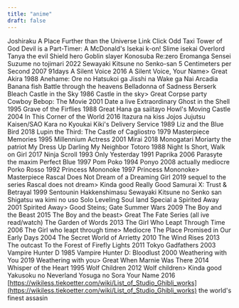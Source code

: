 ```yaml
---
title: "anime"
draft: false
---
```


Joshiraku
A Place Further than the Universe 
Link Click
Odd Taxi
Tower of God
Devil is a Part-Timer: A McDonald's Isekai
k-on!
Slime isekai
Overlord
Tanya the evil
Shield hero
Goblin slayer
Konosuba
Re:zero
Eromanga Sensei
Suzume no tojimari 2022
Sewayaki Kitsune no Senko-san
5 Centimeters per Second 2007
91days
A Silent Voice 2016
A Silent Voice, Your Name> Great
Akira 1988
Anehame: Ore no Hatsukoi ga Jisshi na Wake ga Nai
Arcadia
Banana fish
Battle through the heavens
Belladonna of Sadness
Berserk
Bleach
Castle in the Sky 1986
Castle in the sky> Great
Corpse party
Cowboy Bebop: The Movie 2001
Date a live
Extraordinary
Ghost in the Shell 1995
Grave of the Firflies 1988
Great
Hana ga saiitayo
Howl's Moving Castle 2004
In This Corner of the World 2016
Itazura na kiss
Jojos
Jujutsu Kaisen/SAO
Kara no Kyoukai
Kiki's Delivery Service 1989
Liz and the Blue Bird 2018
Lupin the Third: The Castle of Cagliostro 1979
Masterpiece
Memories 1995
Millennium Actress 2001
Mirai 2018
Monogatari
Moriarty the patriot
My Dress Up Darling
My Neighbor Totoro 1988
Night Is Short, Walk on Girl 2017
Ninja Scroll 1993
Only Yesterday 1991
Paprika 2006
Parasyte the maxim
Perfect Blue 1997
Pom Poko 1994
Ponyo 2008 actually mediocre
Porko Rosso 1992
Princess Mononoke 1997
Princess Mononoke> Masterpiece
Rascal Does Not Dream of a Dreaming Girl 2019 sequel to the series
Rascal does not dream> Kinda good
Really Good
Samurai X: Trust & Betrayal 1999
Sentounin Hakkenshimasu
Sewayaki Kitsune no Senko san
Shigatsu wa kimi no uso
Solo Leveling
Soul land
Special a
Spirited Away 2001
Spirited Away> Good
Steins; Gate
Summer Wars 2009
The Boy and the Beast 2015
The Boy and the beast> Great
The Fate Series (all ive read/watch)
The Garden of Words 2013
The Girl Who Leapt Through Time 2006
The Girl who leapt through time> Mediocre
The Place Promised in Our Early Days 2004
The Secret World of Arrietty 2010
The Wind Rises 2013
The outcast
To the Forest of Firefly Lights 2011
Tokyo Gadfathers 2003
Vampire Hunter D 1985
Vampire Hunter D: Bloodlust 2000
Weathering with You 2019
Weathering with you> Great
When Marnie Was There 2014
Whisper of the Heart 1995
Wolf Children 2012
Wolf children> Kinda good
Yakusoku no Neverland
Yosuga no Sora
Your Name 2016
[https://wikiless.tiekoetter.com/wiki/List_of_Studio_Ghibli_works](https://wikiless.tiekoetter.com/wiki/List_of_Studio_Ghibli_works)
the world's finest assasin

